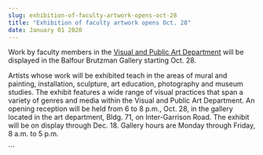 ```yaml
---
slug: exhibition-of-faculty-artwork-opens-oct-28
title: "Exhibition of faculty artwork opens Oct. 28"
date: January 01 2020
---
```


 
<p>
  Work by faculty members in the
  <a href="https://csumb.edu/vpa">Visual and Public Art Department</a> will be
  displayed in the Balfour Brutzman Gallery starting Oct. 28.
</p>
<p>
  Artists whose work will be exhibited teach in the areas of mural and painting,
  installation, sculpture, art education, photography and museum studies. The
  exhibit features a wide range of visual practices that span a variety of
  genres and media within the Visual and Public Art Department. An opening
  reception will be held from 6 to 8 p.m., Oct. 28, in the gallery located in
  the art department, Bldg. 71, on Inter&#45;Garrison Road. The exhibit will be
  on display through Dec. 18. Gallery hours are Monday through Friday, 8 a.m. to
  5 p.m.
</p>
```
